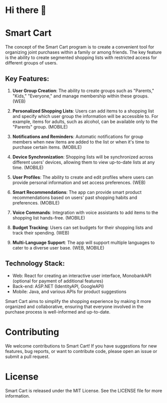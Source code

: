 # Hi there 👋

# Smart Cart

The concept of the Smart Cart program is to create a convenient tool for organizing joint purchases within a family or among friends. The key feature is the ability to create segmented shopping lists with restricted access for different groups of users.

## Key Features:

1. **User Group Creation**: The ability to create groups such as "Parents," "Kids," "Everyone," and manage membership within these groups. (WEB)

2. **Personalized Shopping Lists**: Users can add items to a shopping list and specify which user group the information will be accessible to. For example, items for adults, such as alcohol, can be available only to the "Parents" group. (MOBILE)

3. **Notifications and Reminders**: Automatic notifications for group members when new items are added to the list or when it's time to purchase certain items. (MOBILE)

4. **Device Synchronization**: Shopping lists will be synchronized across different users' devices, allowing them to view up-to-date lists at any time. (MOBILE)

5. **User Profiles**: The ability to create and edit profiles where users can provide personal information and set access preferences. (WEB)

6. **Smart Recommendations**: The app can provide smart product recommendations based on users' past shopping habits and preferences. (MOBILE)

7. **Voice Commands**: Integration with voice assistants to add items to the shopping list hands-free. (MOBILE)

8. **Budget Tracking**: Users can set budgets for their shopping lists and track their spending. (WEB)

9. **Multi-Language Support**: The app will support multiple languages to cater to a diverse user base. (WEB, MOBILE)

## Technology Stack:

- Web: React for creating an interactive user interface, MonobankAPI (optional for payment of additional features)
- Back-end: ASP.NET (IdentityAPI, GoogleAPI)
- Mobile: Java, and various APIs for product suggestions

Smart Cart aims to simplify the shopping experience by making it more organized and collaborative, ensuring that everyone involved in the purchase process is well-informed and up-to-date.

# Contributing

We welcome contributions to Smart Cart! If you have suggestions for new features, bug reports, or want to contribute code, please open an issue or submit a pull request.

# License

Smart Cart is released under the MIT License. See the LICENSE file for more information.
